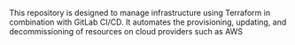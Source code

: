 This repository is designed to manage infrastructure using Terraform in combination with GitLab CI/CD. It automates the provisioning, updating, and decommissioning of resources on cloud providers such as AWS
